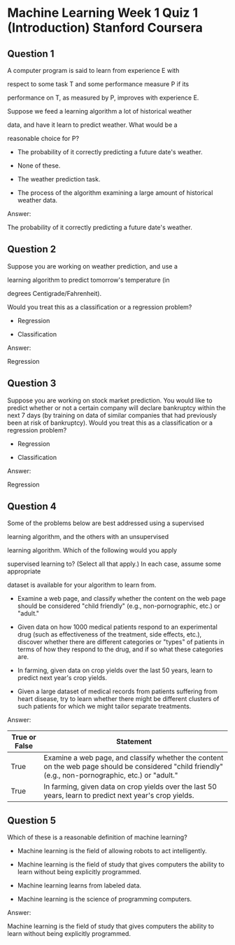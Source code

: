 # Machine Learning Week 1 Quiz 1 (Introduction) Stanford Coursera

Question 1
----------
A computer program is said to learn from experience E with

respect to some task T and some performance measure P if its

performance on T, as measured by P, improves with experience E.

Suppose we feed a learning algorithm a lot of historical weather

data, and have it learn to predict weather. What would be a

reasonable choice for P?

* The probability of it correctly predicting a future date's weather.

* None of these.

* The weather prediction task.

* The process of the algorithm examining a large amount of historical weather data.

Answer: </br>

The probability of it correctly predicting a future date's weather.


Question 2
----------
Suppose you are working on weather prediction, and use a

learning algorithm to predict tomorrow's temperature (in

degrees Centigrade/Fahrenheit).

Would you treat this as a classification or a regression problem?

* Regression

* Classification

Answer: </br>

Regression

Question 3
----------
Suppose you are working on stock market prediction. You would like to predict whether or not a certain company will declare bankruptcy within the next 7 days (by training on data of similar companies that had previously been at risk of bankruptcy). Would you treat this as a classification or a regression problem?

* Regression

* Classification

Answer: </br>

Regression

Question 4
----------
Some of the problems below are best addressed using a supervised

learning algorithm, and the others with an unsupervised

learning algorithm. Which of the following would you apply

supervised learning to? (Select all that apply.) In each case, assume some appropriate

dataset is available for your algorithm to learn from.

* Examine a web page, and classify whether the content on the web page should be considered "child friendly" (e.g., non-pornographic, etc.) or "adult."

* Given data on how 1000 medical patients respond to an experimental drug (such as effectiveness of the treatment, side effects, etc.), discover whether there are different categories or "types" of patients in terms of how they respond to the drug, and if so what these categories are.

* In farming, given data on crop yields over the last 50 years, learn to predict next year's crop yields.

* Given a large dataset of medical records from patients suffering from heart disease, try to learn whether there might be different clusters of such patients for which we might tailor separate treatments.

Answer: </br>

True or False | Statement 
--- | ---
True | Examine a web page, and classify whether the content on the web page should be considered "child friendly" (e.g., non-pornographic, etc.) or "adult."
True | In farming, given data on crop yields over the last 50 years, learn to predict next year's crop yields.

Question 5
----------
Which of these is a reasonable definition of machine learning?

* Machine learning is the field of allowing robots to act intelligently.

* Machine learning is the field of study that gives computers the ability to learn without being explicitly programmed.

* Machine learning learns from labeled data.

* Machine learning is the science of programming computers.

Answer: </br>

Machine learning is the field of study that gives computers the ability to learn without being explicitly programmed.
